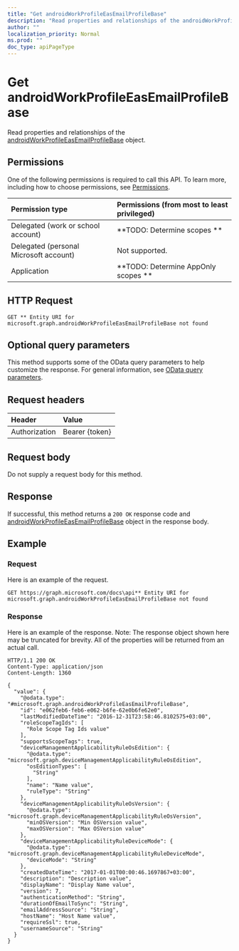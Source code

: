 ```yaml
---
title: "Get androidWorkProfileEasEmailProfileBase"
description: "Read properties and relationships of the androidWorkProfileEasEmailProfileBase object."
author: ""
localization_priority: Normal
ms.prod: ""
doc_type: apiPageType
---
```


# Get androidWorkProfileEasEmailProfileBase

Read properties and relationships of the [androidWorkProfileEasEmailProfileBase](../resources/androidworkprofileeasemailprofilebase.md) object.

## Permissions
One of the following permissions is required to call this API. To learn more, including how to choose permissions, see [Permissions](/concepts/permissions-reference.md).

|Permission type|Permissions (from most to least privileged)|
|:---|:---|
|Delegated (work or school account)|**TODO: Determine scopes **|
|Delegated (personal Microsoft account)|Not supported.|
|Application|**TODO: Determine AppOnly scopes **|

## HTTP Request
<!-- {
  "blockType": "ignored"
}
-->
``` http
GET ** Entity URI for microsoft.graph.androidWorkProfileEasEmailProfileBase not found
```

## Optional query parameters
This method supports some of the OData query parameters to help customize the response. For general information, see [OData query parameters](/graph/query-parameters).

## Request headers
|Header|Value|
|:---|:---|
|Authorization|Bearer {token}|

## Request body
Do not supply a request body for this method.

## Response
If successful, this method returns a `200 OK` response code and [androidWorkProfileEasEmailProfileBase](../resources/androidworkprofileeasemailprofilebase.md) object in the response body.

## Example

### Request
Here is an example of the request.
<!-- {
  "blockType": "request",
  "name": "get_androidworkprofileeasemailprofilebase"
}
-->
``` http
GET https://graph.microsoft.com/docs\api** Entity URI for microsoft.graph.androidWorkProfileEasEmailProfileBase not found
```

### Response
Here is an example of the response. Note: The response object shown here may be truncated for brevity. All of the properties will be returned from an actual call.
<!-- {
  "blockType": "response",
  "truncated": true,
  "@odata.type": "microsoft.graph.androidWorkProfileEasEmailProfileBase"
}
-->
``` http
HTTP/1.1 200 OK
Content-Type: application/json
Content-Length: 1360

{
  "value": {
    "@odata.type": "#microsoft.graph.androidWorkProfileEasEmailProfileBase",
    "id": "e062feb6-feb6-e062-b6fe-62e0b6fe62e0",
    "lastModifiedDateTime": "2016-12-31T23:58:46.8102575+03:00",
    "roleScopeTagIds": [
      "Role Scope Tag Ids value"
    ],
    "supportsScopeTags": true,
    "deviceManagementApplicabilityRuleOsEdition": {
      "@odata.type": "microsoft.graph.deviceManagementApplicabilityRuleOsEdition",
      "osEditionTypes": [
        "String"
      ],
      "name": "Name value",
      "ruleType": "String"
    },
    "deviceManagementApplicabilityRuleOsVersion": {
      "@odata.type": "microsoft.graph.deviceManagementApplicabilityRuleOsVersion",
      "minOSVersion": "Min OSVersion value",
      "maxOSVersion": "Max OSVersion value"
    },
    "deviceManagementApplicabilityRuleDeviceMode": {
      "@odata.type": "microsoft.graph.deviceManagementApplicabilityRuleDeviceMode",
      "deviceMode": "String"
    },
    "createdDateTime": "2017-01-01T00:00:46.1697867+03:00",
    "description": "Description value",
    "displayName": "Display Name value",
    "version": 7,
    "authenticationMethod": "String",
    "durationOfEmailToSync": "String",
    "emailAddressSource": "String",
    "hostName": "Host Name value",
    "requireSsl": true,
    "usernameSource": "String"
  }
}
```

